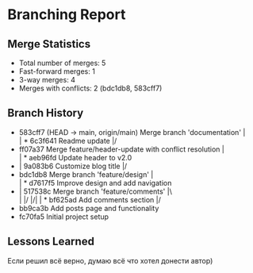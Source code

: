 # Branching Report

## Merge Statistics
- Total number of merges: 5
- Fast-forward merges: 1
- 3-way merges: 4
- Merges with conflicts: 2  (bdc1db8, 583cff7)

## Branch History
*   583cff7 (HEAD -> main, origin/main) Merge branch 'documentation'
|\
| * 6c3f641 Readme update
|/
*   ff07a37 Merge feature/header-update with conflict resolution
|\
| * aeb96fd Update header to v2.0
* | 9a083b6 Customize blog title
|/
*   bdc1db8 Merge branch 'feature/design'
|\
| * d7617f5 Improve design and add navigation
* |   517538c Merge branch 'feature/comments'
|\ \
| |/
|/|
| * bf625ad Add comments section
|/
* bb9ca3b Add posts page and functionality
* fc70fa5 Initial project setup

## Lessons Learned
Если решил всё верно, думаю всё что хотел донести автор)